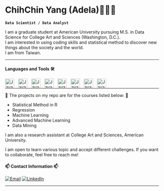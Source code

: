 # ChihChin Yang (Adela)🧑🏻‍💻 

**`Data Scientist / Data Analyst`**


I am a graduate student at American University pursuing M.S. in Data Science for College Art and Sciences (Washington, D.C.). 
<br />
I am interested in using coding skills and statistical method to discover new things about the society and the world. 
<br />
I am from Taiwan.

----

#### Languages and Tools 🛠️
<img align="left" alt="Java" width="30px" style="padding-right:10px;" src=https://cdn.jsdelivr.net/gh/devicons/devicon/icons/rstudio/rstudio-original.svg />
<img align="left" alt="Java" width="30px" style="padding-right:10px;" src=https://cdn.jsdelivr.net/gh/devicons/devicon/icons/python/python-original-wordmark.svg />
<img align="left" alt="Java" width="30px" style="padding-right:10px;" src=https://cdn.jsdelivr.net/gh/devicons/devicon/icons/mysql/mysql-original-wordmark.svg />
<img align="left" alt="Java" width="30px" style="padding-right:10px;" src=https://cdn.jsdelivr.net/gh/devicons/devicon/icons/docker/docker-plain-wordmark.svg />
<img align="left" alt="Java" width="30px" style="padding-right:10px;" src=https://cdn.jsdelivr.net/gh/devicons/devicon/icons/vscode/vscode-original.svg />
<img align="left" alt="Java" width="30px" style="padding-right:10px;" src=https://cdn.jsdelivr.net/gh/devicons/devicon/icons/anaconda/anaconda-original.svg />
<img align="left" alt="Java" width="30px" style="padding-right:10px;" src=https://cdn.jsdelivr.net/gh/devicons/devicon/icons/latex/latex-original.svg />
<img align="left" alt="Java" width="30px" style="padding-right:10px;" src=https://cdn.jsdelivr.net/gh/devicons/devicon/icons/spss/spss-original.svg />
          
                   
<br />


----


🌱 The projects on my repo are for the courses listed below: 🌱
- Statistical Method in R
- Regression
- Machine Learning
- Advanced Machine Learning 
- Data Mining

I am also a research assistant at College Art and Sciences, American University.

I am open to learn various topic and accept different challenges. If you want to collaborate, feel free to reach me!


#### 📫 Contact Information 📫

[![Email](https://custom-icon-badges.demolab.com/badge/-Email%20Me-teal?style=for-the-badge&logo=mail&logoColor=white)](mailto:adelayang1997@gmail.com?subject=Contact%20from%20GitHub&body=Hi%20Yuka,%0A%0AI%20am%20reaching%20out%20because%20.%20.%20.)
[![LinkedIn](https://custom-icon-badges.demolab.com/badge/-My%20LinkedIn%20Profile-blue?style=for-the-badge&logo=icons-linkedin-transparent&logoColor=white)](linkedin.com/in/adela-yang-710607153)

----
